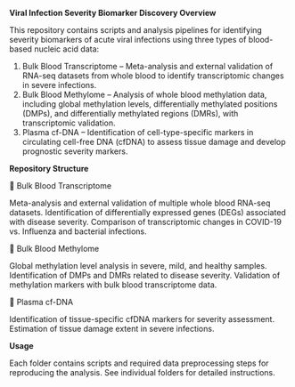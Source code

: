**Viral Infection Severity Biomarker Discovery
Overview**

This repository contains scripts and analysis pipelines for identifying severity biomarkers of acute viral infections using three types of blood-based nucleic acid data:

1. Bulk Blood Transcriptome – Meta-analysis and external validation of RNA-seq datasets from whole blood to identify transcriptomic changes in severe infections.
 2. Bulk Blood Methylome – Analysis of whole blood methylation data, including global methylation levels, differentially methylated positions (DMPs), and differentially methylated regions (DMRs), with transcriptomic validation.
 3. Plasma cf-DNA – Identification of cell-type-specific markers in circulating cell-free DNA (cfDNA) to assess tissue damage and develop prognostic severity markers.

**Repository Structure**

📂 Bulk Blood Transcriptome

Meta-analysis and external validation of multiple whole blood RNA-seq datasets.
Identification of differentially expressed genes (DEGs) associated with disease severity.
Comparison of transcriptomic changes in COVID-19 vs. Influenza and bacterial infections.

📂 Bulk Blood Methylome

Global methylation level analysis in severe, mild, and healthy samples.
Identification of DMPs and DMRs related to disease severity.
Validation of methylation markers with bulk blood transcriptome data.

📂 Plasma cf-DNA

Identification of tissue-specific cfDNA markers for severity assessment.
Estimation of tissue damage extent in severe infections.

**Usage**

Each folder contains scripts and required data preprocessing steps for reproducing the analysis. See individual folders for detailed instructions.